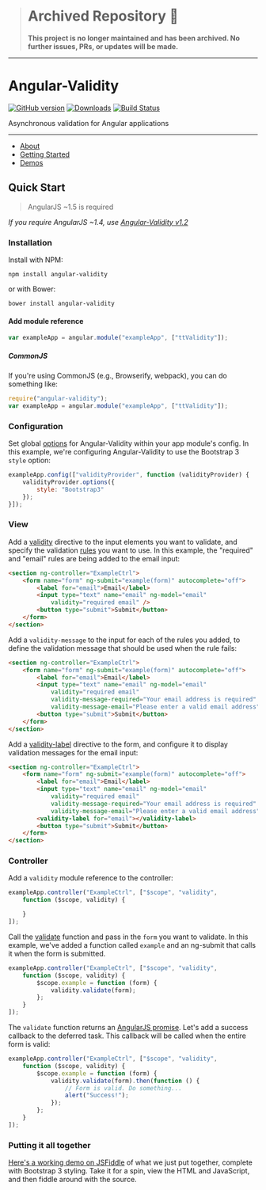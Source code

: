 > # Archived Repository 🚨
> **This project is no longer maintained and has been archived. No further issues, PRs, or updates will be made.**
---

# Angular-Validity

[![GitHub version](https://badge.fury.io/gh/2Toad%2FAngular-Validity.svg)](https://badge.fury.io/gh/2Toad%2FAngular-Validity)
[![Downloads](https://img.shields.io/npm/dm/angular-validity.svg)](https://www.npmjs.com/package/angular-validity)
[![Build Status](https://travis-ci.org/2Toad/Angular-Validity.svg?branch=master)](https://travis-ci.org/2Toad/Angular-Validity)

Asynchronous validation for Angular applications

---

* [About](https://angular-validity.readme.io/v1.4.2/docs/welcome)
* [Getting Started](https://angular-validity.readme.io/v1.4.2/docs/getting-started)
* [Demos](https://angular-validity.readme.io/v1.4.2/docs/demos)

## Quick Start

> AngularJS ~1.5 is required

*If you require AngularJS ~1.4, use [Angular-Validity v1.2](https://github.com/2Toad/Angular-Validity/tree/v1.2.0)*

### Installation

Install with NPM:

`npm install angular-validity`

or with Bower:

`bower install angular-validity`

#### Add module reference

```js
var exampleApp = angular.module("exampleApp", ["ttValidity"]);
```

##### CommonJS

If you're using CommonJS (e.g., Browserify, webpack), you can do something like:

```js
require("angular-validity");
var exampleApp = angular.module("exampleApp", ["ttValidity"]);
```

### Configuration

Set global [options](https://angular-validity.readme.io/v1.4.2/docs/options) for Angular-Validity within your app module's config. In this example, we're configuring Angular-Validity to use the Bootstrap 3 `style` option:

```js
exampleApp.config(["validityProvider", function (validityProvider) {
    validityProvider.options({
        style: "Bootstrap3"
    });
}]);
```

### View

Add a [validity](https://angular-validity.readme.io/v1.4.2/docs/validity) directive to the input elements you want to validate, and specify the validation [rules](https://angular-validity.readme.io/v1.4.2/docs/rules) you want to use. In this example, the "required" and "email" rules are being added to the email input:

```html
<section ng-controller="ExampleCtrl">
    <form name="form" ng-submit="example(form)" autocomplete="off">
        <label for="email">Email</label>
        <input type="text" name="email" ng-model="email"
            validity="required email" />
        <button type="submit">Submit</button>
    </form>
</section>
```

Add a `validity-message` to the input for each of the rules you added, to define the validation message that should be used when the rule fails:

```html
<section ng-controller="ExampleCtrl">
    <form name="form" ng-submit="example(form)" autocomplete="off">
        <label for="email">Email</label>
        <input type="text" name="email" ng-model="email"
            validity="required email"
            validity-message-required="Your email address is required"
            validity-message-email="Please enter a valid email address" />
        <button type="submit">Submit</button>
    </form>
</section>
```

Add a [validity-label](https://angular-validity.readme.io/v1.4.2/docs/validity-label) directive to the form, and configure it to display validation messages for the email input:

```html
<section ng-controller="ExampleCtrl">
    <form name="form" ng-submit="example(form)" autocomplete="off">
        <label for="email">Email</label>
        <input type="text" name="email" ng-model="email"
            validity="required email"
            validity-message-required="Your email address is required"
            validity-message-email="Please enter a valid email address" />
        <validity-label for="email"></validity-label>
        <button type="submit">Submit</button>
    </form>
</section>
```

### Controller

Add a `validity` module reference to the controller:

```js
exampleApp.controller("ExampleCtrl", ["$scope", "validity",
    function ($scope, validity) {

    }
]);
```

Call the [validate](https://angular-validity.readme.io/v1.4.2/docs/validate) function and pass in the `form` you want to validate. In this example, we've added a function called `example` and an ng-submit that calls it when the form is submitted.

```js
exampleApp.controller("ExampleCtrl", ["$scope", "validity",
    function ($scope, validity) {    
        $scope.example = function (form) {
            validity.validate(form);
        };
    }
]);
```

The `validate` function returns an [AngularJS promise](https://docs.angularjs.org/api/ng/service/$q#the-promise-api). Let's add a success callback to the deferred task. This callback will be called when the entire form is valid:

```js
exampleApp.controller("ExampleCtrl", ["$scope", "validity",
    function ($scope, validity) {    
        $scope.example = function (form) {
            validity.validate(form).then(function () {
                // Form is valid. Do something...
                alert("Success!");
            });
        };
    }
]);
```

### Putting it all together

[Here's a working demo on JSFiddle](https://jsfiddle.net/2Toad/h7L6hcog/7/light/) of what we just put together, complete with Bootstrap 3 styling. Take it for a spin, view the HTML and JavaScript, and then fiddle around with the source.
